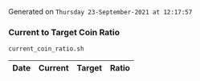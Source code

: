 Generated on `Thursday 23-September-2021 at 12:17:57`

### Current to Target Coin Ratio
`current_coin_ratio.sh`

Date|Current|Target|Ratio
---|---|---|---

